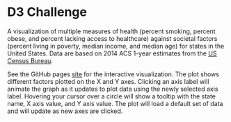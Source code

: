 # D3 Challenge

A visualization of multiple measures of health (percent smoking, percent obese, and percent lacking access to healthcare) against societal factors (percent living in poverty, median income, and median age) for states in the United States.  Data are based on 2014 ACS 1-year estimates from the [US Census Bureau](https://data.census.gov/cedsci/).

See the GitHub pages [site](https://jakemperry.github.io/D3-Challenge/) for the interactive visualization.  The plot shows different factors plotted on the X and Y axes.  Clicking an axis label will animate the graph as it updates to plot data using the newly selected axis label.  Hovering your cursor over a circle will show a tooltip with the state name, X axis value, and Y axis value.  The plot will load a default set of data and will update as new axes are clicked.